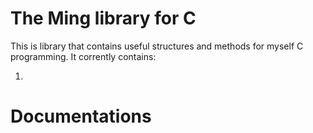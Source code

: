 The Ming library for C
==============

This is library that contains useful structures and methods for myself C programming.
It corrently contains:

1.

Documentations
======================


